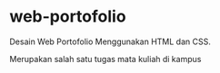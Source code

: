 # web-portofolio

Desain Web Portofolio
Menggunakan HTML dan CSS.

Merupakan salah satu tugas mata kuliah di kampus
